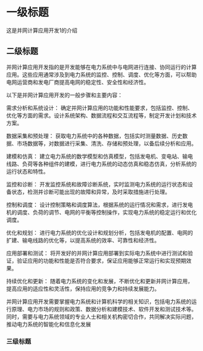 

# 一级标题
这是并网计算应用开发1的介绍
## 二级标题
并网计算应用开发指的是开发能够在电力系统中与电网进行连接、协同运行的计算应用。这些应用通常涉及到电力系统的监控、控制、调度、优化等方面，可以帮助电网运营商和发电厂商提高电网的稳定性、安全性和经济性。

以下是并网计算应用开发的一般步骤和主要内容：

需求分析和系统设计： 确定并网计算应用的功能和性能要求，包括监控、控制、优化等方面的需求。设计系统架构、数据流程和交互流程等，制定开发计划和技术方案。

数据采集和预处理： 获取电力系统中的各种数据，包括实时测量数据、历史数据、市场数据等，对数据进行采集、清洗、存储和预处理，以备后续分析和应用。

建模和仿真： 建立电力系统的数学模型和仿真模型，包括发电机、变电站、输电线路、负荷等各种组件的建模，进行电力系统的动态仿真和稳态仿真，分析系统的运行状态和特性。

监控和诊断： 开发监控系统和故障诊断系统，实时监测电力系统的运行状态和设备状态，检测并诊断可能出现的故障和异常，及时采取措施进行处理。

控制和调度： 设计控制策略和调度算法，根据系统的运行情况和需求，进行发电机的调度、负荷的调节、电网的平衡等控制操作，实现电力系统的稳定运行和优化调度。

优化和规划： 进行电力系统的优化设计和规划分析，包括发电机的配置、电网的扩建、输电线路的优化等，以提高系统的效率、可靠性和经济性。

应用部署和测试： 将开发好的并网计算应用部署到实际电力系统中进行测试和验证，验证应用的功能和性能是否符合要求，保证应用能够正常运行和实现预期效果。

持续优化和更新： 随着电力系统的变化和发展，不断优化和更新并网计算应用，提高应用的适应性和灵活性，保持应用的竞争力和持续发展能力。

并网计算应用开发需要掌握电力系统和计算机科学的相关知识，包括电力系统的运行原理、电力市场的规则和政策、数据分析和建模技术、软件开发和测试技术等。同时，需要与电力系统领域的专业人士和相关机构密切合作，共同解决实际问题，推动电力系统的智能化和信息化发展
###   三级标题

